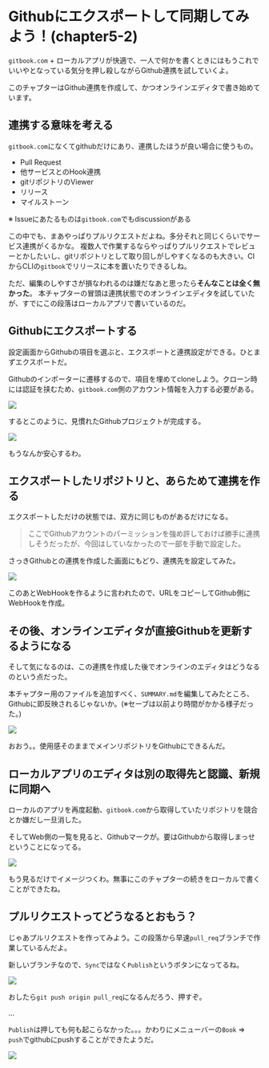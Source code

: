 # Githubにエクスポートして同期してみよう！(chapter5-2)

`gitbook.com` + ローカルアプリが快適で、一人で何かを書くときにはもうこれでいいやとなっている気分を押し殺しながらGithub連携を試していくよ。

このチャプターはGithub連携を作成して、かつオンラインエディタで書き始めています。


## 連携する意味を考える

`gitbook.com`になくてgithubだけにあり、連携したほうが良い場合に使うもの。

- Pull Request
- 他サービスとのHook連携
- gitリポジトリのViewer
- リリース
- マイルストーン

※ Issueにあたるものは`gitbook.com`でもdiscussionがある

この中でも、まあやっぱりプルリクエストだよね。多分それと同じくらいでサービス連携がくるかな。
複数人で作業するならやっぱりプルリクエストでレビューとかしたいし、gitリポジトリとして取り回しがしやすくなるのも大きい。CIからCLIの`gitbook`でリリースに本を置いたりできるしね。

ただ、編集のしやすさが損なわれるのは嫌だなあと思ったら**そんなことは全く無かった**。
本チャプターの冒頭は連携状態でのオンラインエディタを試していたが、すでにこの段落はローカルアプリで書いているのだ。


## Githubにエクスポートする

設定画面からGithubの項目を選ぶと、エクスポートと連携設定ができる。ひとまずエクスポートだ。

Githubのインポーターに遷移するので、項目を埋めてcloneしよう。クローン時には認証を挟むため、`gitbook.com`側のアカウント情報を入力する必要がある。

![](github_impoter.jpg)

するとこのように、見慣れたGithubプロジェクトが完成する。

![](github_repo01.jpg)

もうなんか安心するわ。

## エクスポートしたリポジトリと、あらためて連携を作る

エクスポートしただけの状態では、双方に同じものがあるだけになる。

> ここでGithubアカウントのパーミッションを強め許しておけば勝手に連携しそうだったが、今回はしていなかったので一部を手動で設定した。

さっきGithubとの連携を作成した画面にもどり、連携先を設定してみた。

![](gitbook_in-exp.jpg)

このあとWebHookを作るように言われたので、URLをコピーしてGithub側にWebHookを作成。


## その後、オンラインエディタが直接Githubを更新するようになる

そして気になるのは、この連携を作成した後でオンラインのエディタはどうなるのという点だった。

本チャプター用のファイルを追加すべく、`SUMMARY.md`を編集してみたところ、Githubに即反映されるじゃないか。(※セーブは以前より時間がかかる様子だった。)

![](update_from_online_editor.jpg)

おおう。。使用感そのままでメインリポジトリをGithubにできるんだ。


## ローカルアプリのエディタは別の取得先と認識、新規に同期へ

ローカルのアプリを再度起動、`gitbook.com`から取得していたリポジトリを競合とか嫌だし一旦消した。

そしてWeb側の一覧を見ると、Githubマークが。要はGithubから取得しまっせということになってる。

![](local_via_github.jpg)

もう見るだけでイメージつくわ。無事にこのチャプターの続きをローカルで書くことができたね。


## プルリクエストってどうなるとおもう？

じゃあプルリクエストを作ってみよう。この段落から早速`pull_req`ブランチで作業しているんだよ。

新しいブランチなので、`Sync`ではなく`Publish`というボタンになってるね。

![](new_branch.jpg)

おしたら`git push origin pull_req`になるんだろう、押すぞ。

...

`Publish`は押しても何も起こらなかった。。。かわりにメニューバーの`Book` => `push`でgithubにpushすることができたようだ。

![](new_branch_gh.jpg)

